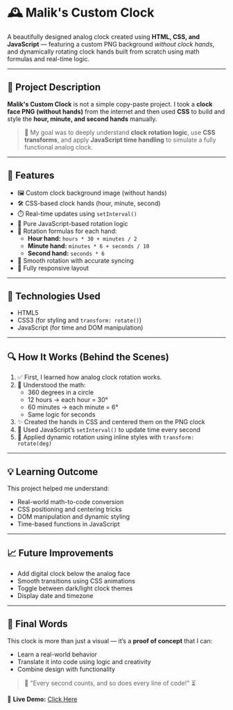# 🕰️ Malik's Custom Clock

A beautifully designed analog clock created using **HTML, CSS, and JavaScript** — featuring a custom PNG background _without clock hands_, and dynamically rotating clock hands built from scratch using math formulas and real-time logic.

---

## 📌 Project Description

**Malik's Custom Clock** is not a simple copy-paste project. I took a **clock face PNG (without hands)** from the internet and then used **CSS** to build and style the **hour, minute, and second hands** manually.

> 🧠 My goal was to deeply understand **clock rotation logic**, use **CSS transforms**, and apply **JavaScript time handling** to simulate a fully functional analog clock.

---

## 🚀 Features

- 🖼️ Custom clock background image (without hands)
- 🛠️ CSS-based clock hands (hour, minute, second)
- ⏱️ Real-time updates using `setInterval()`
- 🎯 Pure JavaScript-based rotation logic
- 🧮 Rotation formulas for each hand:
  - **Hour hand:** `hours * 30 + minutes / 2`
  - **Minute hand:** `minutes * 6 + seconds / 10`
  - **Second hand:** `seconds * 6`
- 🔄 Smooth rotation with accurate syncing
- 📱 Fully responsive layout

---

## 🔧 Technologies Used

- HTML5
- CSS3 (for styling and `transform: rotate()`)
- JavaScript (for time and DOM manipulation)

---

## 🔍 How It Works (Behind the Scenes)

1. ✅ First, I learned how analog clock rotation works.
2. 🧠 Understood the math:
   - 360 degrees in a circle
   - 12 hours → each hour = 30°
   - 60 minutes → each minute = 6°
   - Same logic for seconds
3. ✨ Created the hands in CSS and centered them on the PNG clock
4. 🔁 Used JavaScript’s `setInterval()` to update time every second
5. 🎯 Applied dynamic rotation using inline styles with `transform: rotate(deg)`

---

## 💡 Learning Outcome

This project helped me understand:

- Real-world math-to-code conversion
- CSS positioning and centering tricks
- DOM manipulation and dynamic styling
- Time-based functions in JavaScript

---

## 📈 Future Improvements

- Add digital clock below the analog face
- Smooth transitions using CSS animations
- Toggle between dark/light clock themes
- Display date and timezone

---

## 🙌 Final Words

This clock is more than just a visual — it’s a **proof of concept** that I can:

- Learn a real-world behavior
- Translate it into code using logic and creativity
- Combine design with functionality

> 🧭 "Every second counts, and so does every line of code!" ⏳

🔗 **Live Demo:** [Click Here](https://malik-analog-clock.vercel.app/)
